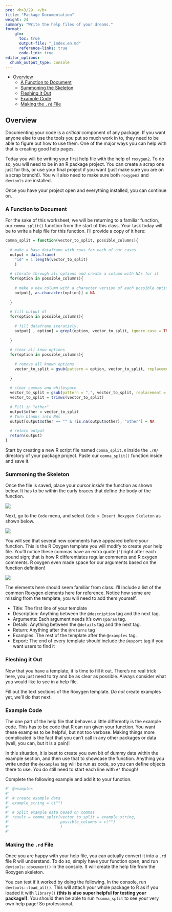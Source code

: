 ```yaml
---
pre: <b>3/29. </b>
title: "Package Documentation"
weight: 24
summary: "Write the help files of your dreams."
format:
    gfm:
      toc: true
      output-file: "_index.en.md"
      reference-links: true
      code-link: true
editor_options: 
  chunk_output_type: console
---
```


- [Overview][]
  - [A Function to Document][]
  - [Summoning the Skeleton][]
  - [Fleshing it Out][]
  - [Example Code][]
  - [Making the `.rd` File][]

## Overview

Documenting your code is a *critical* component of any package. If you
want anyone else to use the tools you put so much work in to, they need
to be able to figure out how to use them. One of the major ways you can
help with that is creating good help pages.

Today you will be writing your first help file with the help of
`roxygen2`. To do so, you will need to be in an R package project. You
can create a scrap one just for this, or use your final project if you
want (just make sure you are on a scrap branch!). You will also need to
make sure both `roxygen2` and `devtools` are installed.

Once you have your project open and everything installed, you can
continue on.

### A Function to Document

For the sake of this worksheet, we will be returning to a familiar
function, our `comma_split()` function from the start of this class.
Your task today will be to write a help file for this function. I’ll
provide a copy of it here:

``` r
comma_split = function(vector_to_split, possible_columns){
  
  # make a base dataframe with rows for each of our cases.
  output = data.frame(
    "id" = 1:length(vector_to_split)
    )
  
  # iterate through all options and create a column with NAs for it
  for(option in possible_columns){
    
    # make a new column with a character version of each possible option.
    output[, as.character(option)] = NA
    
  }
  
  # fill output df
  for(option in possible_columns){
    
    # fill dataframe iterativly.
    output[ , option] = grepl(option, vector_to_split, ignore.case = TRUE)
    
  }
  
  # clear all know options
  for(option in possible_columns){
    
    # remove all known options
    vector_to_split = gsub(pattern = option, vector_to_split, replacement = "", ignore.case = TRUE)
    
  }
  
  # clear commas and whitespace
  vector_to_split = gsub(pattern = ",", vector_to_split, replacement = "", ignore.case = TRUE)
  vector_to_split = trimws(vector_to_split)
  
  # Fill in "other"
  output$other = vector_to_split
  # Turn blanks into NAs
  output[output$other == "" & !is.na(output$other), "other"] = NA
  
  # return output
  return(output)
}
```

Start by creating a new R script file named `comma_split.R` inside the
`./R/` directory of your package project. Paste our `comma_split()`
function inside and save it.

### Summoning the Skeleton

Once the file is saved, place your cursor *inside* the function as shown
below. It has to be within the curly braces that define the body of the
function.

![][1]

Next, go to the `Code` menu, and select `Code > Insert Roxygen Skeleton`
as shown below.

![][2]

You will see that several new comments have appeared before your
function. This is the R Oxygen template you will modify to create your
help file. You’ll notice these commas have an extra quote (`'`) right
after each pound sign; that is how R differentiates regular comments and
R oxygen comments. R oxygen even made space for our arguments based on
the function definition!

![][3]

The elements here should seem familiar from class. I’ll include a list
of the common Roxygen elements here for reference. Notice how some are
missing from the template; you will need to add them yourself.

- Title: The first line of your template
- Description: Anything between the `@description` tag and the next tag.
- Arguments: Each argument needs it’s own `@param` tag.
- Details: Anything between the `@details` tag and the next tag.
- Return: Anything after the `@returns` tag
- Examples: The rest of the template after the `@examples` tag.
- Export: The end of every template should include the `@export` tag if
  you want users to find it

### Fleshing it Out

Now that you have a template, it is time to fill it out. There’s no real
trick here, you just need to try and be as clear as possible. Always
consider what *you* would like to see in a help file.

<div class="question">

Fill out the text sections of the Roxygen template. *Do not* create
examples yet, we’ll do that next.

</div>

### Example Code

The one part of the help file that behaves a little differently is the
example code. This has to be code that R can run given your function.
You want these examples to be helpful, but not too verbose. Making
things more complicated is the fact that you can’t call in any other
packages or data (well, you can, but it is a pain)!

In this situation, it is best to create you own bit of dummy data within
the example section, and then use that to showcase the function.
Anything you write under the `@examples` tag will be run as code, so you
can define objects there to use. You do still need to start each line
with `#'` though!

<div class="question">

Complete the following example and add it to your function.

``` r
#' @examples
#' 
#' # create example data
#' example_string = c("")
#' 
#' # Split example data based on commas
#' result = comma_split(vector_to_split = example_string,
#'                      possible_columns = c("")
#'                      )
#' 
```

</div>

### Making the `.rd` File

Once you are happy with your help file, you can actually convert it into
a `.rd` file R will understand. To do so, simply have your function
open, and run `devtools::document()` in the console. It will create the
help file from the Roxygen skeleton.

You can test if it worked by doing the following. In the console, run
`devtools::load_all()`. This will attach your whole package to R as if
you loaded it with `library()` **(this is also super helpful for testing
your package!)**. You should then be able to run `?comma_split` to see
your very own help page! So professional.

  [Overview]: #overview
  [A Function to Document]: #a-function-to-document
  [Summoning the Skeleton]: #summoning-the-skeleton
  [Fleshing it Out]: #fleshing-it-out
  [Example Code]: #example-code
  [Making the `.rd` File]: #making-the-.rd-file
  [1]: img/ro_inside.png
  [2]: img/ro_insert.png
  [3]: img/ro_skele.png
